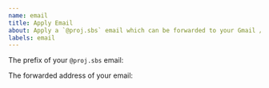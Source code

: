 ```yaml
---
name: email
title: Apply Email
about: Apply a `@proj.sbs` email which can be forwarded to your Gmail / Outlook account.
labels: email
---
```


The prefix of your `@proj.sbs` email:

The forwarded address of your email:
